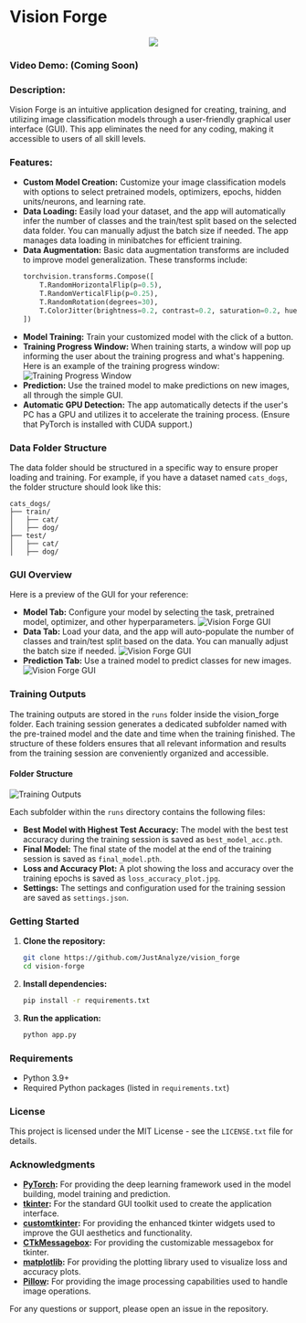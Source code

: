 # Vision Forge
<p align="center">
  <img src="readme_files/vision_forge_logo.png">
</p>

### Video Demo: (Coming Soon)

### Description:
Vision Forge is an intuitive application designed for creating, training, and utilizing image classification models through a user-friendly graphical user interface (GUI). This app eliminates the need for any coding, making it accessible to users of all skill levels.

### Features:
- **Custom Model Creation:** Customize your image classification models with options to select pretrained models, optimizers, epochs, hidden units/neurons, and learning rate.
- **Data Loading:** Easily load your dataset, and the app will automatically infer the number of classes and the train/test split based on the selected data folder. You can manually adjust the batch size if needed. The app manages data loading in minibatches for efficient training.
- **Data Augmentation:** Basic data augmentation transforms are included to improve model generalization. These transforms include:
    ```python
    torchvision.transforms.Compose([
        T.RandomHorizontalFlip(p=0.5),
        T.RandomVerticalFlip(p=0.25),
        T.RandomRotation(degrees=30),
        T.ColorJitter(brightness=0.2, contrast=0.2, saturation=0.2, hue=0.1)
    ])
    ```
- **Model Training:** Train your customized model with the click of a button.
- **Training Progress Window:** When training starts, a window will pop up informing the user about the training progress and what's happening. Here is an example of the training progress window:
![Training Progress Window](readme_files/training_progress_window.png)
- **Prediction:** Use the trained model to make predictions on new images, all through the simple GUI.
- **Automatic GPU Detection:** The app automatically detects if the user's PC has a GPU and utilizes it to accelerate the training process. (Ensure that PyTorch is installed with CUDA support.)

### Data Folder Structure
The data folder should be structured in a specific way to ensure proper loading and training. For example, if you have a dataset named `cats_dogs`, the folder structure should look like this:

    cats_dogs/
    ├── train/
    │   ├── cat/
    │   ├── dog/
    ├── test/
    │   ├── cat/
    │   ├── dog/

### GUI Overview
Here is a preview of the GUI for your reference:

- **Model Tab:** Configure your model by selecting the task, pretrained model, optimizer, and other hyperparameters.
![Vision Forge GUI](readme_files/train_new_model_model_tab.png)
- **Data Tab:** Load your data, and the app will auto-populate the number of classes and train/test split based on the data. You can manually adjust the batch size if needed.
![Vision Forge GUI](readme_files/train_new_model_data_tab.png)
- **Prediction Tab:** Use a trained model to predict classes for new images.
![Vision Forge GUI](readme_files/predict_tab.png)

### Training Outputs
The training outputs are stored in the `runs` folder inside the vision_forge folder. Each training session generates a dedicated subfolder named with the pre-trained model and the date and time when the training finished. The structure of these folders ensures that all relevant information and results from the training session are conveniently organized and accessible.

#### Folder Structure
![Training Outputs](readme_files/runs.png)

Each subfolder within the `runs` directory contains the following files:
- **Best Model with Highest Test Accuracy:** The model with the best test accuracy during the training session is saved as `best_model_acc.pth`.
- **Final Model:** The final state of the model at the end of the training session is saved as `final_model.pth`.
- **Loss and Accuracy Plot:** A plot showing the loss and accuracy over the training epochs is saved as `loss_accuracy_plot.jpg`.
- **Settings:** The settings and configuration used for the training session are saved as `settings.json`.

### Getting Started
1. **Clone the repository:**
    ```bash
    git clone https://github.com/JustAnalyze/vision_forge
    cd vision-forge
    ```

2. **Install dependencies:**
    ```bash
    pip install -r requirements.txt
    ```

3. **Run the application:**
    ```bash
    python app.py
    ```

### Requirements
- Python 3.9+
- Required Python packages (listed in `requirements.txt`)

### License
This project is licensed under the MIT License - see the `LICENSE.txt` file for details.

### Acknowledgments
- **[PyTorch](https://pytorch.org/):** For providing the deep learning framework used in the model building, model training and prediction.
- **[tkinter](https://docs.python.org/3/library/tkinter.html):** For the standard GUI toolkit used to create the application interface.
- **[customtkinter](https://github.com/TomSchimansky/CustomTkinter):** For providing the enhanced tkinter widgets used to improve the GUI aesthetics and functionality.
- **[CTkMessagebox](https://github.com/Akascape/CTkMessagebox):** For providing the customizable messagebox for tkinter.
- **[matplotlib](https://matplotlib.org/):** For providing the plotting library used to visualize loss and accuracy plots.
- **[Pillow](https://python-pillow.org/):** For providing the image processing capabilities used to handle image operations.

For any questions or support, please open an issue in the repository.